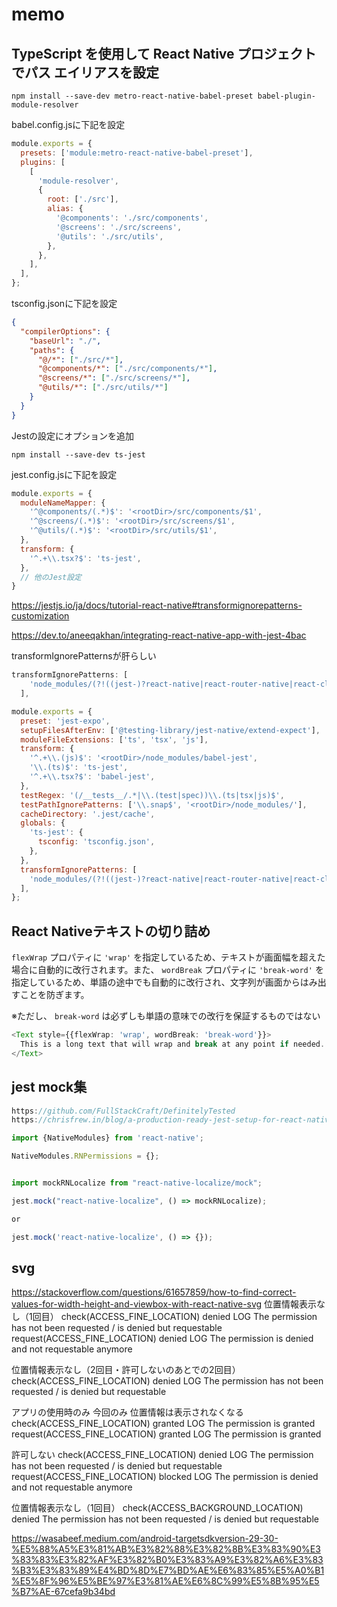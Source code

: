 # memo

## TypeScript を使用して React Native プロジェクトでパス エイリアスを設定

```bash:bash
npm install --save-dev metro-react-native-babel-preset babel-plugin-module-resolver
```

babel.config.jsに下記を設定

```javascript:babel.config.js
module.exports = {
  presets: ['module:metro-react-native-babel-preset'],
  plugins: [
    [
      'module-resolver',
      {
        root: ['./src'],
        alias: {
          '@components': './src/components',
          '@screens': './src/screens',
          '@utils': './src/utils',
        },
      },
    ],
  ],
};
```

tsconfig.jsonに下記を設定

```json:tsconfig.json
{
  "compilerOptions": {
    "baseUrl": "./",
    "paths": {
      "@/*": ["./src/*"],
      "@components/*": ["./src/components/*"],
      "@screens/*": ["./src/screens/*"],
      "@utils/*": ["./src/utils/*"]
    }
  }
}
```

Jestの設定にオプションを追加

```bash:bash
npm install --save-dev ts-jest
```

jest.config.jsに下記を設定

```javascript:jest.config.js
module.exports = {
  moduleNameMapper: {
    '^@components/(.*)$': '<rootDir>/src/components/$1',
    '^@screens/(.*)$': '<rootDir>/src/screens/$1',
    '^@utils/(.*)$': '<rootDir>/src/utils/$1',
  },
  transform: {
    '^.+\\.tsx?$': 'ts-jest',
  },
  // 他のJest設定
}
```

https://jestjs.io/ja/docs/tutorial-react-native#transformignorepatterns-customization

https://dev.to/aneeqakhan/integrating-react-native-app-with-jest-4bac

transformIgnorePatternsが肝らしい

```javascript:jest.config.js
transformIgnorePatterns: [
    'node_modules/(?!((jest-)?react-native|react-router-native|react-clone-referenced-element|expo(nent)?|@expo(nent)?/.*|react-navigation|以下略))',
  ],
```

```javascript:jest.config.js
module.exports = {
  preset: 'jest-expo',
  setupFilesAfterEnv: ['@testing-library/jest-native/extend-expect'],
  moduleFileExtensions: ['ts', 'tsx', 'js'],
  transform: {
    '^.+\\.(js)$': '<rootDir>/node_modules/babel-jest',
    '\\.(ts)$': 'ts-jest',
    '^.+\\.tsx?$': 'babel-jest',
  },
  testRegex: '(/__tests__/.*|\\.(test|spec))\\.(ts|tsx|js)$',
  testPathIgnorePatterns: ['\\.snap$', '<rootDir>/node_modules/'],
  cacheDirectory: '.jest/cache',
  globals: {
    'ts-jest': {
      tsconfig: 'tsconfig.json',
    },
  },
  transformIgnorePatterns: [
    'node_modules/(?!((jest-)?react-native|react-router-native|react-clone-referenced-element|expo(nent)?|@expo(nent)?/.*|react-navigation|以下略))',
  ],
};
```

## React Nativeテキストの切り詰め

```flexWrap``` プロパティに ```'wrap'``` を指定しているため、テキストが画面幅を超えた場合に自動的に改行されます。また、 ```wordBreak``` プロパティに ```'break-word'``` を指定しているため、単語の途中でも自動的に改行され、文字列が画面からはみ出すことを防ぎます。

※ただし、 ```break-word``` は必ずしも単語の意味での改行を保証するものではない

```typescript
<Text style={{flexWrap: 'wrap', wordBreak: 'break-word'}}>
  This is a long text that will wrap and break at any point if needed.
</Text>
```

## jest mock集

```typescript
https://github.com/FullStackCraft/DefinitelyTested
https://chrisfrew.in/blog/a-production-ready-jest-setup-for-react-native-all-mocks/

import {NativeModules} from 'react-native';

NativeModules.RNPermissions = {};


import mockRNLocalize from "react-native-localize/mock";

jest.mock("react-native-localize", () => mockRNLocalize);

or

jest.mock('react-native-localize', () => {});
```

## svg

https://stackoverflow.com/questions/61657859/how-to-find-correct-values-for-width-height-and-viewbox-with-react-native-svg
位置情報表示なし（1回目）
 check(ACCESS_FINE_LOCATION) denied
 LOG  The permission has not been requested / is denied but requestable
 request(ACCESS_FINE_LOCATION) denied
 LOG  The permission is denied and not requestable anymore

位置情報表示なし（2回目・許可しないのあとでの2回目）
 check(ACCESS_FINE_LOCATION) denied
 LOG  The permission has not been requested / is denied but requestable

アプリの使用時のみ
今回のみ
位置情報は表示されなくなる
 check(ACCESS_FINE_LOCATION) granted
 LOG  The permission is granted
 request(ACCESS_FINE_LOCATION) granted
 LOG  The permission is granted

許可しない
 check(ACCESS_FINE_LOCATION) denied
 LOG  The permission has not been requested / is denied but requestable
 request(ACCESS_FINE_LOCATION) blocked
 LOG  The permission is denied and not requestable anymore


位置情報表示なし（1回目）
check(ACCESS_BACKGROUND_LOCATION) denied
The permission has not been requested / is denied but requestable

https://wasabeef.medium.com/android-targetsdkversion-29-30-%E5%88%A5%E3%81%AB%E3%82%88%E3%82%8B%E3%83%90%E3%83%83%E3%82%AF%E3%82%B0%E3%83%A9%E3%82%A6%E3%83%B3%E3%83%89%E4%BD%8D%E7%BD%AE%E6%83%85%E5%A0%B1%E5%8F%96%E5%BE%97%E3%81%AE%E6%8C%99%E5%8B%95%E5%B7%AE-67cefa9b34bd
